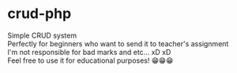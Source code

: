 # crud-php
Simple CRUD system <br>
Perfectly for beginners who want to send it to teacher's assignment <br>
I'm not responsible for bad marks and etc... xD xD <br>
Feel free to use it for educational purposes! 😁😁😁

